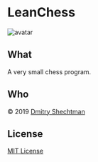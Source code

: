 # LeanChess

![avatar](https://secure.gravatar.com/avatar/5f79d29ddd71d9757723cb4b51cc424e)

## What
A very small chess program.

## Who
© 2019 [Dmitry Shechtman][contact]

## License
[MIT License](license.md)

[contact]: mailto:contact@leanchess.com
